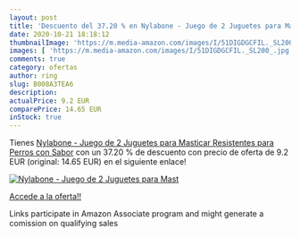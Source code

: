 ```yaml
---
layout: post
title: 'Descuento del 37.20 % en Nylabone - Juego de 2 Juguetes para Mast'
date: 2020-10-21 18:18:12
thumbnailImage: 'https://m.media-amazon.com/images/I/51DIGDGCFIL._SL200_.jpg'
images: [ 'https://m.media-amazon.com/images/I/51DIGDGCFIL._SL200_.jpg' ]
comments: true
category: ofertas
author: ring
slug: B008A3TEA6
description:
actualPrice: 9.2 EUR
comparePrice: 14.65 EUR
inStock: true
---
```


Tienes [Nylabone - Juego de 2 Juguetes para Masticar Resistentes para Perros  con Sabor](https://www.amazon.es/dp/B008A3TEA6/?tag=tolees-21) con un 37.20 % de descuento con precio de oferta de 9.2 EUR (original: 14.65 EUR) en el siguiente enlace!

[![Nylabone - Juego de 2 Juguetes para Mast](https://m.media-amazon.com/images/I/51DIGDGCFIL._SL200_.jpg)](https://www.amazon.es/dp/B008A3TEA6/?tag=tolees-21)

[Accede a la oferta!!](https://www.amazon.es/dp/B008A3TEA6/?tag=tolees-21)

Links participate in Amazon Associate program and might generate a comission on qualifying sales


